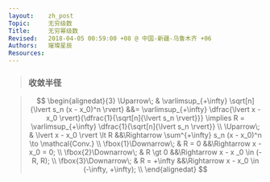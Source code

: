 ```yaml
---
layout:    zh_post
Topic:     无穷级数
Title:     无穷幂级数
Revised:   2018-04-05 00:59:00 +08 @ 中国-新疆-乌鲁木齐 +06
Authors:   璀璨星辰
Resources:
---
```


> ### 收敛半径

> $$
> \begin{alignedat}{3}
> \Uparrow\;           & \varlimsup_{+\infty} \sqrt[n]{\lvert s_n (x - x_0)^n \rvert} &&= \varlimsup_{+\infty} \dfrac{\lvert x - x_0 \rvert}{\dfrac{1}{\sqrt[n]{\lvert s_n \rvert}}} \implies R = \varlimsup_{+\infty} \dfrac{1}{\sqrt[n]{\lvert s_n \rvert}} \\
> \Uparrow\;           &                                  \lvert x - x_0 \rvert \lt R &&\Rightarrow \sum^{+\infty} s_n (x - x_0)^n \to \mathcal{Conv.} \\
> \fbox{1}\Downarrow\; & R = 0                                                        &&\Rightarrow x - x_0 = 0; \\
> \fbox{2}\Downarrow\; & R \gt 0                                                      &&\Rightarrow x - x _0 \in (-R, R); \\
> \fbox{3}\Downarrow\; & R = +\infty                                                  &&\Rightarrow x - x_0 \in (-\infty, +\infty); \\
> \end{alignedat}
> $$
>